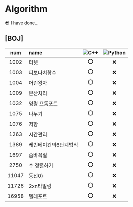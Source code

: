 # Algorithm

😎 I have done...  
## [BOJ]  
|num|name|![C++](https://img.shields.io/badge/-C++-00599C?style=plastic&logo=c)|![Python](https://img.shields.io/badge/-Python-8fcfd1?style=plastic&logo=Python)|
|:---:|:---|:---:|:---:|  
|1002|터렛|⭕|❌|  
|1003|피보나치함수|⭕|❌|  
|1004|어린왕자|⭕|❌|  
|1009|분산처리|⭕|❌| 
|1032|명령 프롬포트|⭕|❌|  
|1075|나누기|⭕|❌|  
|1076|저항|⭕|❌|  
|1263|시간관리|⭕|❌|  
|1389|케빈베이컨의6단계법칙|⭕|❌|  
|1697|숨바꼭질|⭕|❌|  
|2750|수 정렬하기|⭕|❌|  
|11047|동전0)|⭕|❌|  
|11726|2xn타일링|⭕|❌|  
|16958|텔레포트|⭕|❌|  
